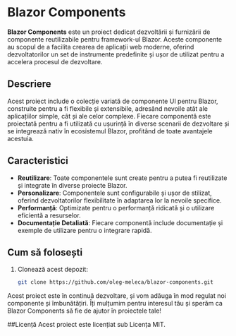 # Blazor Components

**Blazor Components** este un proiect dedicat dezvoltării și furnizării de componente reutilizabile pentru framework-ul Blazor. Aceste componente au scopul de a facilita crearea de aplicații web moderne, oferind dezvoltatorilor un set de instrumente predefinite și ușor de utilizat pentru a accelera procesul de dezvoltare.

## Descriere

Acest proiect include o colecție variată de componente UI pentru Blazor, construite pentru a fi flexibile și extensibile, adresând nevoile atât ale aplicațiilor simple, cât și ale celor complexe. Fiecare componentă este proiectată pentru a fi utilizată cu ușurință în diverse scenarii de dezvoltare și se integrează nativ în ecosistemul Blazor, profitând de toate avantajele acestuia.

## Caracteristici

- **Reutilizare**: Toate componentele sunt create pentru a putea fi reutilizate și integrate în diverse proiecte Blazor.
- **Personalizare**: Componentele sunt configurabile și ușor de stilizat, oferind dezvoltatorilor flexibilitate în adaptarea lor la nevoile specifice.
- **Performanță**: Optimizate pentru o performanță ridicată și o utilizare eficientă a resurselor.
- **Documentație Detaliată**: Fiecare componentă include documentație și exemple de utilizare pentru o integrare rapidă.

## Cum să folosești

1. Clonează acest depozit:
   ```bash
   git clone https://github.com/oleg-meleca/blazor-components.git
Acest proiect este în continuă dezvoltare, și vom adăuga în mod regulat noi componente și îmbunătățiri. Îți mulțumim pentru interesul tău și sperăm ca Blazor Components să fie de ajutor în proiectele tale!

##Licență
Acest proiect este licențiat sub Licența MIT.

